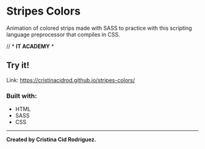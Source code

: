# Stripes Colors

Animation of colored strips made with SASS to practice with this scripting language preprocessor that compiles in CSS.

// * **IT ACADEMY** *

## Try it!

Link: https://cristinacidrod.github.io/stripes-colors/

### Built with:

* HTML
* SASS
* CSS

---

**Created by Cristina Cid Rodríguez.**
